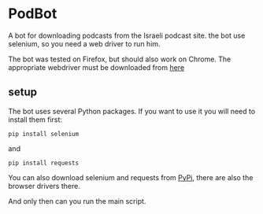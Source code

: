 # PodBot
A bot for downloading podcasts from the Israeli podcast site.
the bot use selenium, so you need a web driver to run him.

The bot was tested on Firefox, but should also work on Chrome.
The appropriate webdriver must be downloaded from [here](https://www.selenium.dev/downloads/)

## setup
The bot uses several Python packages.
If you want to use it you will need to install them first:

`pip install selenium`

and

`pip install requests`

You can also download selenium and requests from [PyPi](https://pypi.org/project/selenium/), there are also the browser drivers there.

And only then can you run the main script.
